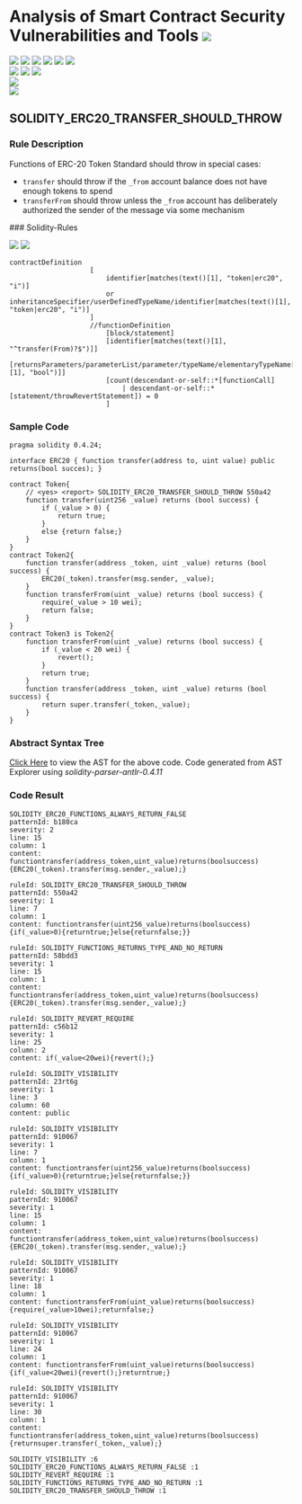 # Analysis of Smart Contract Security Vulnerabilities and Tools ![](https://img.shields.io/badge/-Live-brightgreen)
![](https://img.shields.io/badge/Batch-UG21CYS-lightgreen) ![](https://img.shields.io/badge/Batch-PG21CYS-green) ![](https://img.shields.io/badge/Batch-UG22CYS-lightgreen) ![](https://img.shields.io/badge/Batch-PG21CYS-green) ![](https://img.shields.io/badge/Batch-PhD-darkgreen) ![](https://img.shields.io/badge/-B_RIG-darkgreen)<br/>   ![](https://img.shields.io/badge/BlockchainCourse-21CY712-green)  ![](https://img.shields.io/badge/-M.Tech_Dissertation-blue) ![](https://img.shields.io/badge/Focus-Smart_Contract_Security-yellow) <br/>
![](https://img.shields.io/badge/Blockchain-Ethereum-blue)   <br/> 
![](https://img.shields.io/badge/Language-Solidity-blue)

## SOLIDITY_ERC20_TRANSFER_SHOULD_THROW
### Rule Description
<p>
Functions of ERC-20 Token Standard should throw in special cases:
</p>
<ul>
    <li><code>transfer</code> should throw if the <code>_from</code> account balance does not have enough tokens to spend</li>
    <li><code>transferFrom</code> should throw unless the <code>_from</code> account has deliberately authorized the sender of the message via some mechanism</li>
</ul>
### Solidity-Rules

![](https://img.shields.io/badge/Pattern_ID-550a42-gold) ![](https://img.shields.io/badge/Severity-1-brown) 

```
contractDefinition
                    [
                        identifier[matches(text()[1], "token|erc20", "i")]
                        or inheritanceSpecifier/userDefinedTypeName/identifier[matches(text()[1], "token|erc20", "i")]
                    ]
                    //functionDefinition
                        [block/statement]
                        [identifier[matches(text()[1], "^transfer(From)?$")]]
                        [returnsParameters/parameterList/parameter/typeName/elementaryTypeName[matches(text()[1], "bool")]]
                        [count(descendant-or-self::*[functionCall]
                            | descendant-or-self::*[statement/throwRevertStatement]) = 0
                        ]
```

### Sample Code

```
pragma solidity 0.4.24;

interface ERC20 { function transfer(address to, uint value) public returns(bool succes); }

contract Token{
	// <yes> <report> SOLIDITY_ERC20_TRANSFER_SHOULD_THROW 550a42
	function transfer(uint256 _value) returns (bool success) {
		if (_value > 0) {
			return true;
		}
		else {return false;}
	}
}
contract Token2{	
	function transfer(address _token, uint _value) returns (bool success) {
		ERC20(_token).transfer(msg.sender, _value);
	}
	function transferFrom(uint _value) returns (bool success) {
		require(_value > 10 wei);
		return false;
	}
}
contract Token3 is Token2{
	function transferFrom(uint _value) returns (bool success) {
		if (_value < 20 wei) {
			revert();
		}
		return true;
	}
	function transfer(address _token, uint _value) returns (bool success) {
		return super.transfer(_token,_value);
	}
}
```

### Abstract Syntax Tree 

[Click Here](https://astexplorer.net/#/gist/4ad9caab2b9399efcce232ae82d7dbb1/803e711642dc5333147ea15f9247f2a6a54aa224) to view the AST for the above code. Code generated from AST Explorer using _solidity-parser-antlr-0.4.11_


### Code Result

```
SOLIDITY_ERC20_FUNCTIONS_ALWAYS_RETURN_FALSE
patternId: b180ca
severity: 2
line: 15
column: 1
content: functiontransfer(address_token,uint_value)returns(boolsuccess){ERC20(_token).transfer(msg.sender,_value);}

ruleId: SOLIDITY_ERC20_TRANSFER_SHOULD_THROW
patternId: 550a42
severity: 1
line: 7
column: 1
content: functiontransfer(uint256_value)returns(boolsuccess){if(_value>0){returntrue;}else{returnfalse;}}

ruleId: SOLIDITY_FUNCTIONS_RETURNS_TYPE_AND_NO_RETURN
patternId: 58bdd3
severity: 1
line: 15
column: 1
content: functiontransfer(address_token,uint_value)returns(boolsuccess){ERC20(_token).transfer(msg.sender,_value);}

ruleId: SOLIDITY_REVERT_REQUIRE
patternId: c56b12
severity: 1
line: 25
column: 2
content: if(_value<20wei){revert();}

ruleId: SOLIDITY_VISIBILITY
patternId: 23rt6g
severity: 1
line: 3
column: 60
content: public

ruleId: SOLIDITY_VISIBILITY
patternId: 910067
severity: 1
line: 7
column: 1
content: functiontransfer(uint256_value)returns(boolsuccess){if(_value>0){returntrue;}else{returnfalse;}}

ruleId: SOLIDITY_VISIBILITY
patternId: 910067
severity: 1
line: 15
column: 1
content: functiontransfer(address_token,uint_value)returns(boolsuccess){ERC20(_token).transfer(msg.sender,_value);}

ruleId: SOLIDITY_VISIBILITY
patternId: 910067
severity: 1
line: 18
column: 1
content: functiontransferFrom(uint_value)returns(boolsuccess){require(_value>10wei);returnfalse;}

ruleId: SOLIDITY_VISIBILITY
patternId: 910067
severity: 1
line: 24
column: 1
content: functiontransferFrom(uint_value)returns(boolsuccess){if(_value<20wei){revert();}returntrue;}

ruleId: SOLIDITY_VISIBILITY
patternId: 910067
severity: 1
line: 30
column: 1
content: functiontransfer(address_token,uint_value)returns(boolsuccess){returnsuper.transfer(_token,_value);}

SOLIDITY_VISIBILITY :6
SOLIDITY_ERC20_FUNCTIONS_ALWAYS_RETURN_FALSE :1
SOLIDITY_REVERT_REQUIRE :1
SOLIDITY_FUNCTIONS_RETURNS_TYPE_AND_NO_RETURN :1
SOLIDITY_ERC20_TRANSFER_SHOULD_THROW :1


```
